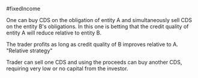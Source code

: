 #fixedIncome 

One can buy CDS on the obligation of entity A and simultaneously sell CDS on the entity B's obligations. 
In this one is betting that the credit quality of entity A will reduce relative to entity B.  

The trader profits as long as credit quality of B improves relative to A. "Relative strategy" 

Trader can sell one CDS and using the proceeds can buy another CDS, requiring very low or no capital from the investor. 